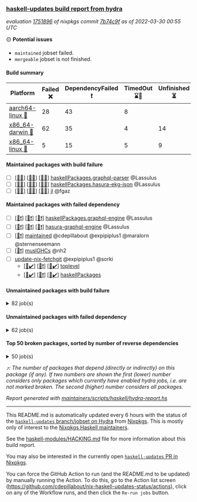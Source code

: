 ### [haskell-updates build report from hydra](https://hydra.nixos.org/jobset/nixpkgs/haskell-updates)
*evaluation [1751896](https://hydra.nixos.org/eval/1751896) of nixpkgs commit [7b74c9f](https://github.com/NixOS/nixpkgs/commits/7b74c9ff048ac7cdac04974ef791d9b249139511) as of 2022-03-30 00:55 UTC*

:yellow_circle: **Potential issues**
  * `maintained` jobset failed.
  * `mergeable` jobset is not finished.

#### Build summary

 | Platform | Failed :x: | DependencyFailed :heavy_exclamation_mark: | TimedOut :hourglass::no_entry_sign: | Unfinished :hourglass_flowing_sand: | Success :heavy_check_mark: | 
 | --- | --- | --- | --- | --- | --- | 
 | [aarch64-linux :iphone:](https://hydra.nixos.org/eval/1751896?filter=.aarch64-linux) | 28 | 43 | 8 |  | 6196 | 
 | [x86_64-darwin :apple:](https://hydra.nixos.org/eval/1751896?filter=.x86_64-darwin) | 62 | 35 | 4 | 14 | 6115 | 
 | [x86_64-linux :penguin:](https://hydra.nixos.org/eval/1751896?filter=.x86_64-linux) | 5 | 15 | 5 | 9 | 6274 | 
#### Maintained packages with build failure
- [ ] [[:iphone::x:]](https://hydra.nixos.org/build/169731858) [[:apple::x:]](https://hydra.nixos.org/build/171180266) [[:penguin::x:]](https://hydra.nixos.org/build/169733518) [haskellPackages.graphql-parser](https://hydra.nixos.org/eval/1751896?filter=haskellPackages.graphql-parser) @Lassulus
- [ ] [[:iphone::x:]](https://hydra.nixos.org/build/169738033) [[:apple::x:]](https://hydra.nixos.org/build/171184165) [[:penguin::x:]](https://hydra.nixos.org/build/169747755) [haskellPackages.hasura-ekg-json](https://hydra.nixos.org/eval/1751896?filter=haskellPackages.hasura-ekg-json) @Lassulus
- [ ] [[:iphone::x:]](https://hydra.nixos.org/build/169747848) [[:apple::x:]](https://hydra.nixos.org/build/171179640) [[:penguin::x:]](https://hydra.nixos.org/build/169745399) [jl](https://hydra.nixos.org/eval/1751896?filter=jl) @fgaz
#### Maintained packages with failed dependency
- [ ] [[:iphone::heavy_exclamation_mark:]](https://hydra.nixos.org/build/171136812) [[:apple::heavy_exclamation_mark:]](https://hydra.nixos.org/build/171182457) [[:penguin::heavy_exclamation_mark:]](https://hydra.nixos.org/build/171136824) [haskellPackages.graphql-engine](https://hydra.nixos.org/eval/1751896?filter=haskellPackages.graphql-engine) @Lassulus
- [ ] [[:iphone::heavy_exclamation_mark:]](https://hydra.nixos.org/build/171136877) [[:apple::heavy_exclamation_mark:]](https://hydra.nixos.org/build/171183079) [[:penguin::heavy_exclamation_mark:]](https://hydra.nixos.org/build/171136822) [hasura-graphql-engine](https://hydra.nixos.org/eval/1751896?filter=hasura-graphql-engine) @Lassulus
- [ ] [[:penguin::heavy_exclamation_mark:]](https://hydra.nixos.org/build/171179507) [maintained](https://hydra.nixos.org/eval/1751896?filter=maintained) @cdepillabout @expipiplus1 @maralorn @sternenseemann
- [ ] [[:penguin::heavy_exclamation_mark:]](https://hydra.nixos.org/build/169745644) [muslGHCs](https://hydra.nixos.org/eval/1751896?filter=muslGHCs) @nh2
- [ ] [update-nix-fetchgit](https://hydra.nixos.org/eval/1751896?filter=update-nix-fetchgit) @expipiplus1 @sorki
  - [[:iphone::heavy_check_mark:]](https://hydra.nixos.org/build/171073335) [[:apple::heavy_exclamation_mark:]](https://hydra.nixos.org/build/171182999) [[:penguin::heavy_check_mark:]](https://hydra.nixos.org/build/171073378) [toplevel](https://hydra.nixos.org/eval/1751896?filter=update-nix-fetchgit)
  - [[:iphone::heavy_check_mark:]](https://hydra.nixos.org/build/171073097) [[:apple::heavy_exclamation_mark:]](https://hydra.nixos.org/build/171183553) [[:penguin::heavy_check_mark:]](https://hydra.nixos.org/build/171072578) [haskellPackages](https://hydra.nixos.org/eval/1751896?filter=haskellPackages.update-nix-fetchgit)
#### Unmaintained packages with build failure
<details><summary>82 job(s) </summary>

- [ ] [QuickCheck](https://hydra.nixos.org/eval/1751896?filter=QuickCheck)  :arrow_heading_up: 1233 | 4759
  - [[:iphone::heavy_check_mark:]](https://hydra.nixos.org/build/169729684) [[:apple::heavy_check_mark:]](https://hydra.nixos.org/build/171182772) [[:penguin::heavy_check_mark:]](https://hydra.nixos.org/build/169738633) [haskellPackages](https://hydra.nixos.org/eval/1751896?filter=haskellPackages.QuickCheck)
  -   [[:penguin::x:]](https://hydra.nixos.org/build/170015577) [pkgsStatic.haskell.packages.integer-simple.ghc8107](https://hydra.nixos.org/eval/1751896?filter=pkgsStatic.haskell.packages.integer-simple.ghc8107.QuickCheck)
  -   [[:penguin::heavy_check_mark:]](https://hydra.nixos.org/build/170015576) [pkgsStatic.haskell.packages.native-bignum.ghc902](https://hydra.nixos.org/eval/1751896?filter=pkgsStatic.haskell.packages.native-bignum.ghc902.QuickCheck)
- [ ] [[:iphone::heavy_check_mark:]](https://hydra.nixos.org/build/169745945) [[:apple::x:]](https://hydra.nixos.org/build/171183871) [[:penguin::heavy_check_mark:]](https://hydra.nixos.org/build/169729943) [haskellPackages.di-core](https://hydra.nixos.org/eval/1751896?filter=haskellPackages.di-core)  :arrow_heading_up: 8 | 11
- [ ] [[:iphone::x:]](https://hydra.nixos.org/build/169736386) [[:apple::heavy_check_mark:]](https://hydra.nixos.org/build/171179332) [[:penguin::heavy_check_mark:]](https://hydra.nixos.org/build/169744407) [haskellPackages.OrderedBits](https://hydra.nixos.org/eval/1751896?filter=haskellPackages.OrderedBits)  :arrow_heading_up: 5 | 36
- [ ] [[:iphone::heavy_check_mark:]](https://hydra.nixos.org/build/169741203) [[:apple::x:]](https://hydra.nixos.org/build/171182969) [[:penguin::heavy_check_mark:]](https://hydra.nixos.org/build/169747654) [haskellPackages.cryptostore](https://hydra.nixos.org/eval/1751896?filter=haskellPackages.cryptostore)  :arrow_heading_up: 4 | 31
- [ ] [[:iphone::x:]](https://hydra.nixos.org/build/170101194) [[:apple::x:]](https://hydra.nixos.org/build/171183548) [[:penguin::heavy_check_mark:]](https://hydra.nixos.org/build/170100899) [haskellPackages.ptr-poker](https://hydra.nixos.org/eval/1751896?filter=haskellPackages.ptr-poker)  :arrow_heading_up: 3 | 4
- [ ] [[:iphone::x:]](https://hydra.nixos.org/build/170466393) [[:apple::heavy_check_mark:]](https://hydra.nixos.org/build/171181575) [[:penguin::heavy_check_mark:]](https://hydra.nixos.org/build/170470590) [haskellPackages.hw-json-simd](https://hydra.nixos.org/eval/1751896?filter=haskellPackages.hw-json-simd)  :arrow_heading_up: 2 | 10
- [ ] [[:iphone::x:]](https://hydra.nixos.org/build/171072442) [[:apple::heavy_check_mark:]](https://hydra.nixos.org/build/171181264) [[:penguin::heavy_check_mark:]](https://hydra.nixos.org/build/171072760) [haskellPackages.hw-simd](https://hydra.nixos.org/eval/1751896?filter=haskellPackages.hw-simd)  :arrow_heading_up: 2 | 9
- [ ] [[:iphone::x:]](https://hydra.nixos.org/build/169733136) [[:apple::heavy_check_mark:]](https://hydra.nixos.org/build/171183026) [[:penguin::heavy_check_mark:]](https://hydra.nixos.org/build/169732135) [haskellPackages.cdar-mBound](https://hydra.nixos.org/eval/1751896?filter=haskellPackages.cdar-mBound)  :arrow_heading_up: 2 | 2
- [ ] [[:iphone::x:]](https://hydra.nixos.org/build/171072616) [[:apple::heavy_check_mark:]](https://hydra.nixos.org/build/171180414) [[:penguin::heavy_check_mark:]](https://hydra.nixos.org/build/171073944) [haskellPackages.quic](https://hydra.nixos.org/eval/1751896?filter=haskellPackages.quic)  :arrow_heading_up: 2 | 2
- [ ] [[:iphone::x:]](https://hydra.nixos.org/build/169738504) [[:apple::heavy_check_mark:]](https://hydra.nixos.org/build/171182009) [[:penguin::heavy_check_mark:]](https://hydra.nixos.org/build/169734897) [haskellPackages.freetype2](https://hydra.nixos.org/eval/1751896?filter=haskellPackages.freetype2)  :arrow_heading_up: 1 | 8
- [ ] [[:iphone::heavy_check_mark:]](https://hydra.nixos.org/build/169730318) [[:apple::x:]](https://hydra.nixos.org/build/171179837) [[:penguin::heavy_check_mark:]](https://hydra.nixos.org/build/169737227) [haskellPackages.free-vector-spaces](https://hydra.nixos.org/eval/1751896?filter=haskellPackages.free-vector-spaces)  :arrow_heading_up: 1 | 7
- [ ] [[:iphone::x:]](https://hydra.nixos.org/build/169736555) [[:apple::heavy_check_mark:]](https://hydra.nixos.org/build/171183730) [[:penguin::heavy_check_mark:]](https://hydra.nixos.org/build/169734498) [haskellPackages.long-double](https://hydra.nixos.org/eval/1751896?filter=haskellPackages.long-double)  :arrow_heading_up: 1 | 2
- [ ] [[:iphone::x:]](https://hydra.nixos.org/build/169737212) [[:apple::x:]](https://hydra.nixos.org/build/171182838) [[:penguin::heavy_check_mark:]](https://hydra.nixos.org/build/169747396) [haskellPackages.easytensor](https://hydra.nixos.org/eval/1751896?filter=haskellPackages.easytensor)  :arrow_heading_up: 1 | 1
- [ ] [[:iphone::heavy_check_mark:]](https://hydra.nixos.org/build/170467243) [[:apple::x:]](https://hydra.nixos.org/build/171183822) [[:penguin::heavy_check_mark:]](https://hydra.nixos.org/build/170467764) [haskellPackages.grab](https://hydra.nixos.org/eval/1751896?filter=haskellPackages.grab)  :arrow_heading_up: 1 | 1
- [ ] [[:iphone::heavy_check_mark:]](https://hydra.nixos.org/build/169750232) [[:apple::x:]](https://hydra.nixos.org/build/171179342) [[:penguin::heavy_check_mark:]](https://hydra.nixos.org/build/169729115) [haskellPackages.keep-alive](https://hydra.nixos.org/eval/1751896?filter=haskellPackages.keep-alive)  :arrow_heading_up: 1 | 1
- [ ] [[:iphone::x:]](https://hydra.nixos.org/build/169736150) [[:apple::heavy_check_mark:]](https://hydra.nixos.org/build/171182811) [[:penguin::heavy_check_mark:]](https://hydra.nixos.org/build/169740772) [haskellPackages.nlopt-haskell](https://hydra.nixos.org/eval/1751896?filter=haskellPackages.nlopt-haskell)  :arrow_heading_up: 1 | 1
- [ ] [[:iphone::x:]](https://hydra.nixos.org/build/169743725) [[:apple::heavy_check_mark:]](https://hydra.nixos.org/build/171178275) [[:penguin::heavy_check_mark:]](https://hydra.nixos.org/build/169748423) [haskellPackages.stm-queue](https://hydra.nixos.org/eval/1751896?filter=haskellPackages.stm-queue)  :arrow_heading_up: 1 | 1
- [ ] [[:iphone::x:]](https://hydra.nixos.org/build/170461205) [[:apple::heavy_check_mark:]](https://hydra.nixos.org/build/171180377) [[:penguin::heavy_check_mark:]](https://hydra.nixos.org/build/170465228) [haskellPackages.swisstable](https://hydra.nixos.org/eval/1751896?filter=haskellPackages.swisstable)  :arrow_heading_up: 1 | 1
- [ ] [[:iphone::x:]](https://hydra.nixos.org/build/169733348) [[:apple::heavy_check_mark:]](https://hydra.nixos.org/build/171179473) [[:penguin::heavy_check_mark:]](https://hydra.nixos.org/build/169730192) [haskellPackages.unicode-properties](https://hydra.nixos.org/eval/1751896?filter=haskellPackages.unicode-properties)  :arrow_heading_up: 1 | 1
- [ ] [[:iphone::heavy_check_mark:]](https://hydra.nixos.org/build/169737620) [[:apple::x:]](https://hydra.nixos.org/build/171178469) [[:penguin::heavy_check_mark:]](https://hydra.nixos.org/build/169747904) [haskellPackages.zip](https://hydra.nixos.org/eval/1751896?filter=haskellPackages.zip)  :arrow_heading_up: 0 | 5
- [ ] [[:iphone::heavy_check_mark:]](https://hydra.nixos.org/build/169736398) [[:apple::x:]](https://hydra.nixos.org/build/171183422) [[:penguin::heavy_check_mark:]](https://hydra.nixos.org/build/169733833) [haskellPackages.PyF](https://hydra.nixos.org/eval/1751896?filter=haskellPackages.PyF)  :arrow_heading_up: 0 | 4
- [ ] [[:iphone::heavy_check_mark:]](https://hydra.nixos.org/build/169734093) [[:apple::x:]](https://hydra.nixos.org/build/171183403) [[:penguin::heavy_check_mark:]](https://hydra.nixos.org/build/169734934) [haskellPackages.hmidi](https://hydra.nixos.org/eval/1751896?filter=haskellPackages.hmidi)  :arrow_heading_up: 0 | 4
- [ ] [[:iphone::heavy_check_mark:]](https://hydra.nixos.org/build/169738608) [[:apple::x:]](https://hydra.nixos.org/build/171180802) [[:penguin::heavy_check_mark:]](https://hydra.nixos.org/build/169744155) [haskellPackages.posix-socket](https://hydra.nixos.org/eval/1751896?filter=haskellPackages.posix-socket)  :arrow_heading_up: 0 | 2
- [ ] [[:iphone::heavy_check_mark:]](https://hydra.nixos.org/build/171073613) [[:apple::x:]](https://hydra.nixos.org/build/171181375) [[:penguin::heavy_check_mark:]](https://hydra.nixos.org/build/171073554) [haskellPackages.gi-gdkx11](https://hydra.nixos.org/eval/1751896?filter=haskellPackages.gi-gdkx11)  :arrow_heading_up: 0 | 1
- [ ] [[:iphone::heavy_check_mark:]](https://hydra.nixos.org/build/169739632) [[:apple::x:]](https://hydra.nixos.org/build/171183436) [[:penguin::heavy_check_mark:]](https://hydra.nixos.org/build/169749250) [haskellPackages.hamid](https://hydra.nixos.org/eval/1751896?filter=haskellPackages.hamid)  :arrow_heading_up: 0 | 1
- [ ] [[:iphone::heavy_check_mark:]](https://hydra.nixos.org/build/169747726) [[:apple::x:]](https://hydra.nixos.org/build/171179175) [[:penguin::heavy_check_mark:]](https://hydra.nixos.org/build/169746830) [haskellPackages.hmatrix-morpheus](https://hydra.nixos.org/eval/1751896?filter=haskellPackages.hmatrix-morpheus)  :arrow_heading_up: 0 | 1
- [ ] [[:iphone::heavy_check_mark:]](https://hydra.nixos.org/build/169737112) [[:apple::x:]](https://hydra.nixos.org/build/171182635) [[:penguin::heavy_check_mark:]](https://hydra.nixos.org/build/169741252) [haskellPackages.huckleberry](https://hydra.nixos.org/eval/1751896?filter=haskellPackages.huckleberry)  :arrow_heading_up: 0 | 1
- [ ] [[:iphone::heavy_check_mark:]](https://hydra.nixos.org/build/171073116) [[:apple::x:]](https://hydra.nixos.org/build/171181145) [[:penguin::heavy_check_mark:]](https://hydra.nixos.org/build/171072210) [haskellPackages.openal-ffi](https://hydra.nixos.org/eval/1751896?filter=haskellPackages.openal-ffi)  :arrow_heading_up: 0 | 1
- [ ] [[:iphone::x:]](https://hydra.nixos.org/build/169747516) [[:apple::heavy_check_mark:]](https://hydra.nixos.org/build/171182828) [[:penguin::heavy_check_mark:]](https://hydra.nixos.org/build/169746690) [haskellPackages.picosat](https://hydra.nixos.org/eval/1751896?filter=haskellPackages.picosat)  :arrow_heading_up: 0 | 1
- [ ] [[:iphone::heavy_check_mark:]](https://hydra.nixos.org/build/169737645) [[:apple::x:]](https://hydra.nixos.org/build/171183471) [[:penguin::heavy_check_mark:]](https://hydra.nixos.org/build/169748619) [haskellPackages.select](https://hydra.nixos.org/eval/1751896?filter=haskellPackages.select)  :arrow_heading_up: 0 | 1
- [ ] [[:iphone::heavy_check_mark:]](https://hydra.nixos.org/build/169735727) [[:apple::x:]](https://hydra.nixos.org/build/171182621) [[:penguin::heavy_check_mark:]](https://hydra.nixos.org/build/169733730) [haskellPackages.sysinfo](https://hydra.nixos.org/eval/1751896?filter=haskellPackages.sysinfo)  :arrow_heading_up: 0 | 1
- [ ] [[:iphone::heavy_check_mark:]](https://hydra.nixos.org/build/169741541) [[:apple::x:]](https://hydra.nixos.org/build/171182907) [[:penguin::heavy_check_mark:]](https://hydra.nixos.org/build/169741155) [haskellPackages.FractalArt](https://hydra.nixos.org/eval/1751896?filter=haskellPackages.FractalArt) 
- [ ] [[:iphone::x:]](https://hydra.nixos.org/build/169731654) [[:apple::heavy_check_mark:]](https://hydra.nixos.org/build/171180062) [[:penguin::heavy_check_mark:]](https://hydra.nixos.org/build/169738859) [haskellPackages.HsASA](https://hydra.nixos.org/eval/1751896?filter=haskellPackages.HsASA) 
- [ ] [[:iphone::x:]](https://hydra.nixos.org/build/171168854) [[:apple::x:]](https://hydra.nixos.org/build/171183964) [[:penguin::x:]](https://hydra.nixos.org/build/171168844) [haskellPackages.avro-piper](https://hydra.nixos.org/eval/1751896?filter=haskellPackages.avro-piper) 
- [ ] [[:iphone::hourglass::no_entry_sign:]](https://hydra.nixos.org/build/170465435) [[:apple::x:]](https://hydra.nixos.org/build/171183193) [[:penguin::hourglass::no_entry_sign:]](https://hydra.nixos.org/build/170459812) [haskellPackages.bindings-common](https://hydra.nixos.org/eval/1751896?filter=haskellPackages.bindings-common) 
- [ ] [[:iphone::heavy_check_mark:]](https://hydra.nixos.org/build/170101323) [[:apple::x:]](https://hydra.nixos.org/build/171180120) [[:penguin::heavy_check_mark:]](https://hydra.nixos.org/build/170100770) [haskellPackages.chiphunk](https://hydra.nixos.org/eval/1751896?filter=haskellPackages.chiphunk) 
- [ ] [[:iphone::x:]](https://hydra.nixos.org/build/169750868) [[:apple::heavy_check_mark:]](https://hydra.nixos.org/build/171183647) [[:penguin::heavy_check_mark:]](https://hydra.nixos.org/build/169739991) [haskellPackages.comfort-fftw](https://hydra.nixos.org/eval/1751896?filter=haskellPackages.comfort-fftw) 
- [ ] [[:iphone::heavy_check_mark:]](https://hydra.nixos.org/build/169737266) [[:apple::x:]](https://hydra.nixos.org/build/171182042) [[:penguin::heavy_check_mark:]](https://hydra.nixos.org/build/169739189) [haskellPackages.diskhash](https://hydra.nixos.org/eval/1751896?filter=haskellPackages.diskhash) 
- [ ] [[:iphone::heavy_check_mark:]](https://hydra.nixos.org/build/169748289) [[:apple::x:]](https://hydra.nixos.org/build/171181276) [[:penguin::heavy_check_mark:]](https://hydra.nixos.org/build/169741781) [haskellPackages.epub-tools](https://hydra.nixos.org/eval/1751896?filter=haskellPackages.epub-tools) 
- [ ] [[:iphone::heavy_check_mark:]](https://hydra.nixos.org/build/169732183) [[:apple::x:]](https://hydra.nixos.org/build/171181281) [[:penguin::heavy_check_mark:]](https://hydra.nixos.org/build/169732480) [haskellPackages.fast-tags](https://hydra.nixos.org/eval/1751896?filter=haskellPackages.fast-tags) 
- [ ] [[:iphone::heavy_check_mark:]](https://hydra.nixos.org/build/170101151) [[:apple::x:]](https://hydra.nixos.org/build/171179090) [[:penguin::heavy_check_mark:]](https://hydra.nixos.org/build/170100761) [haskellPackages.fudgets](https://hydra.nixos.org/eval/1751896?filter=haskellPackages.fudgets) 
- [ ] [[:iphone::heavy_check_mark:]](https://hydra.nixos.org/build/170100951) [[:apple::x:]](https://hydra.nixos.org/build/171177926) [[:penguin::heavy_check_mark:]](https://hydra.nixos.org/build/170101171) [haskellPackages.gerrit](https://hydra.nixos.org/eval/1751896?filter=haskellPackages.gerrit) 
- [ ] [[:apple::x:]](https://hydra.nixos.org/build/171183311) [haskellPackages.gi-gtkosxapplication](https://hydra.nixos.org/eval/1751896?filter=haskellPackages.gi-gtkosxapplication) 
- [ ] [[:iphone::x:]](https://hydra.nixos.org/build/171072185) [[:penguin::heavy_check_mark:]](https://hydra.nixos.org/build/171072606) [haskellPackages.gnome-keyring](https://hydra.nixos.org/eval/1751896?filter=haskellPackages.gnome-keyring) 
- [ ] [[:apple::x:]](https://hydra.nixos.org/build/171178604) [haskellPackages.gtk-mac-integration](https://hydra.nixos.org/eval/1751896?filter=haskellPackages.gtk-mac-integration) 
- [ ] [[:iphone::heavy_check_mark:]](https://hydra.nixos.org/build/171072387) [[:apple::x:]](https://hydra.nixos.org/build/171181247) [[:penguin::heavy_check_mark:]](https://hydra.nixos.org/build/171073883) [haskellPackages.gtk-traymanager](https://hydra.nixos.org/eval/1751896?filter=haskellPackages.gtk-traymanager) 
- [ ] [[:apple::x:]](https://hydra.nixos.org/build/171179902) [haskellPackages.gtk3-mac-integration](https://hydra.nixos.org/eval/1751896?filter=haskellPackages.gtk3-mac-integration) 
- [ ] [[:iphone::heavy_check_mark:]](https://hydra.nixos.org/build/170100871) [[:apple::x:]](https://hydra.nixos.org/build/171180784) [[:penguin::heavy_check_mark:]](https://hydra.nixos.org/build/170101369) [haskellPackages.hid](https://hydra.nixos.org/eval/1751896?filter=haskellPackages.hid) 
- [ ] [[:iphone::heavy_check_mark:]](https://hydra.nixos.org/build/169742952) [[:apple::x:]](https://hydra.nixos.org/build/171183914) [[:penguin::heavy_check_mark:]](https://hydra.nixos.org/build/169739627) [haskellPackages.hinotify-conduit](https://hydra.nixos.org/eval/1751896?filter=haskellPackages.hinotify-conduit) 
- [ ] [[:iphone::x:]](https://hydra.nixos.org/build/171072432) [[:apple::x:]](https://hydra.nixos.org/build/171180348) [[:penguin::heavy_check_mark:]](https://hydra.nixos.org/build/171072466) [haskellPackages.hls-rename-plugin](https://hydra.nixos.org/eval/1751896?filter=haskellPackages.hls-rename-plugin) 
- [ ] [[:iphone::heavy_check_mark:]](https://hydra.nixos.org/build/170461700) [[:apple::x:]](https://hydra.nixos.org/build/171183456) [[:penguin::heavy_check_mark:]](https://hydra.nixos.org/build/170461666) [haskellPackages.hssh](https://hydra.nixos.org/eval/1751896?filter=haskellPackages.hssh) 
- [ ] [[:iphone::heavy_check_mark:]](https://hydra.nixos.org/build/170101203) [[:apple::x:]](https://hydra.nixos.org/build/171183861) [[:penguin::heavy_check_mark:]](https://hydra.nixos.org/build/170101085) [haskellPackages.hsshellscript](https://hydra.nixos.org/eval/1751896?filter=haskellPackages.hsshellscript) 
- [ ] [[:iphone::heavy_check_mark:]](https://hydra.nixos.org/build/169731841) [[:apple::x:]](https://hydra.nixos.org/build/171182377) [[:penguin::heavy_check_mark:]](https://hydra.nixos.org/build/169733252) [haskellPackages.hssourceinfo](https://hydra.nixos.org/eval/1751896?filter=haskellPackages.hssourceinfo) 
- [ ] [[:iphone::heavy_check_mark:]](https://hydra.nixos.org/build/169743683) [[:apple::x:]](https://hydra.nixos.org/build/171179135) [[:penguin::heavy_check_mark:]](https://hydra.nixos.org/build/169733048) [haskellPackages.ipcvar](https://hydra.nixos.org/eval/1751896?filter=haskellPackages.ipcvar) 
- [ ] [[:iphone::x:]](https://hydra.nixos.org/build/169729070) [[:apple::heavy_check_mark:]](https://hydra.nixos.org/build/171182840) [[:penguin::heavy_check_mark:]](https://hydra.nixos.org/build/169735431) [haskellPackages.jammittools](https://hydra.nixos.org/eval/1751896?filter=haskellPackages.jammittools) 
- [ ] [[:apple::x:]](https://hydra.nixos.org/build/171180533) [haskellPackages.kqueue](https://hydra.nixos.org/eval/1751896?filter=haskellPackages.kqueue) 
- [ ] [[:iphone::heavy_check_mark:]](https://hydra.nixos.org/build/169741262) [[:apple::x:]](https://hydra.nixos.org/build/171181046) [[:penguin::heavy_check_mark:]](https://hydra.nixos.org/build/169751026) [haskellPackages.leveldb-haskell-fork](https://hydra.nixos.org/eval/1751896?filter=haskellPackages.leveldb-haskell-fork) 
- [ ] [[:iphone::heavy_check_mark:]](https://hydra.nixos.org/build/169732616) [[:apple::x:]](https://hydra.nixos.org/build/171182829) [[:penguin::heavy_check_mark:]](https://hydra.nixos.org/build/169740679) [haskellPackages.linux-framebuffer](https://hydra.nixos.org/eval/1751896?filter=haskellPackages.linux-framebuffer) 
- [ ] [[:iphone::heavy_check_mark:]](https://hydra.nixos.org/build/169731694) [[:apple::x:]](https://hydra.nixos.org/build/171180665) [[:penguin::heavy_check_mark:]](https://hydra.nixos.org/build/169734591) [haskellPackages.mediawiki2latex](https://hydra.nixos.org/eval/1751896?filter=haskellPackages.mediawiki2latex) 
- [ ] [[:iphone::heavy_check_mark:]](https://hydra.nixos.org/build/169746208) [[:apple::x:]](https://hydra.nixos.org/build/171178369) [[:penguin::heavy_check_mark:]](https://hydra.nixos.org/build/169749644) [haskellPackages.mercury-api](https://hydra.nixos.org/eval/1751896?filter=haskellPackages.mercury-api) 
- [ ] [[:iphone::heavy_check_mark:]](https://hydra.nixos.org/build/169743507) [[:apple::x:]](https://hydra.nixos.org/build/171181951) [[:penguin::heavy_check_mark:]](https://hydra.nixos.org/build/169738663) [haskellPackages.nano-cryptr](https://hydra.nixos.org/eval/1751896?filter=haskellPackages.nano-cryptr) 
- [ ] [[:iphone::heavy_check_mark:]](https://hydra.nixos.org/build/171073222) [[:apple::x:]](https://hydra.nixos.org/build/171184077) [[:penguin::heavy_check_mark:]](https://hydra.nixos.org/build/171072502) [haskellPackages.persistent-pagination](https://hydra.nixos.org/eval/1751896?filter=haskellPackages.persistent-pagination) 
- [ ] [[:iphone::heavy_check_mark:]](https://hydra.nixos.org/build/171073858) [[:apple::x:]](https://hydra.nixos.org/build/171182199) [[:penguin::heavy_check_mark:]](https://hydra.nixos.org/build/171072385) [haskellPackages.phatsort](https://hydra.nixos.org/eval/1751896?filter=haskellPackages.phatsort) 
- [ ] [[:iphone::heavy_check_mark:]](https://hydra.nixos.org/build/169746964) [[:apple::x:]](https://hydra.nixos.org/build/171179182) [[:penguin::heavy_check_mark:]](https://hydra.nixos.org/build/169744807) [haskellPackages.ping-wrapper](https://hydra.nixos.org/eval/1751896?filter=haskellPackages.ping-wrapper) 
- [ ] [[:iphone::heavy_check_mark:]](https://hydra.nixos.org/build/169735872) [[:apple::x:]](https://hydra.nixos.org/build/171177994) [[:penguin::heavy_check_mark:]](https://hydra.nixos.org/build/169740043) [haskellPackages.posix-timer](https://hydra.nixos.org/eval/1751896?filter=haskellPackages.posix-timer) 
- [ ] [[:iphone::heavy_check_mark:]](https://hydra.nixos.org/build/169746054) [[:apple::x:]](https://hydra.nixos.org/build/171180950) [[:penguin::heavy_check_mark:]](https://hydra.nixos.org/build/169739390) [haskellPackages.procex](https://hydra.nixos.org/eval/1751896?filter=haskellPackages.procex) 
- [ ] [[:iphone::heavy_check_mark:]](https://hydra.nixos.org/build/169734185) [[:apple::x:]](https://hydra.nixos.org/build/171181826) [[:penguin::heavy_check_mark:]](https://hydra.nixos.org/build/169741684) [haskellPackages.pthread](https://hydra.nixos.org/eval/1751896?filter=haskellPackages.pthread) 
- [ ] [[:iphone::x:]](https://hydra.nixos.org/build/169746258) [[:apple::heavy_check_mark:]](https://hydra.nixos.org/build/171179660) [[:penguin::heavy_check_mark:]](https://hydra.nixos.org/build/169742814) [haskellPackages.risc386](https://hydra.nixos.org/eval/1751896?filter=haskellPackages.risc386) 
- [ ] [[:iphone::x:]](https://hydra.nixos.org/build/171072462) [[:apple::heavy_check_mark:]](https://hydra.nixos.org/build/171182587) [[:penguin::heavy_check_mark:]](https://hydra.nixos.org/build/171072128) [haskellPackages.scenegraph](https://hydra.nixos.org/eval/1751896?filter=haskellPackages.scenegraph) 
- [ ] [[:iphone::heavy_check_mark:]](https://hydra.nixos.org/build/171073886) [[:apple::x:]](https://hydra.nixos.org/build/171180394) [[:penguin::heavy_check_mark:]](https://hydra.nixos.org/build/171073188) [haskellPackages.sfml-audio](https://hydra.nixos.org/eval/1751896?filter=haskellPackages.sfml-audio) 
- [ ] [[:iphone::heavy_check_mark:]](https://hydra.nixos.org/build/169741795) [[:apple::x:]](https://hydra.nixos.org/build/171183116) [[:penguin::heavy_check_mark:]](https://hydra.nixos.org/build/169738211) [haskellPackages.shared-memory](https://hydra.nixos.org/eval/1751896?filter=haskellPackages.shared-memory) 
- [ ] [[:iphone::x:]](https://hydra.nixos.org/build/170465255) [[:apple::x:]](https://hydra.nixos.org/build/171182598) [[:penguin::heavy_check_mark:]](https://hydra.nixos.org/build/170462101) [haskellPackages.skews](https://hydra.nixos.org/eval/1751896?filter=haskellPackages.skews) 
- [ ] [[:iphone::x:]](https://hydra.nixos.org/build/170468499) [[:apple::x:]](https://hydra.nixos.org/build/171178397) [[:penguin::heavy_check_mark:]](https://hydra.nixos.org/build/170463122) [haskellPackages.slugify](https://hydra.nixos.org/eval/1751896?filter=haskellPackages.slugify) 
- [ ] [[:iphone::heavy_check_mark:]](https://hydra.nixos.org/build/169732787) [[:apple::x:]](https://hydra.nixos.org/build/171181270) [[:penguin::heavy_check_mark:]](https://hydra.nixos.org/build/169746040) [haskellPackages.tailfile-hinotify](https://hydra.nixos.org/eval/1751896?filter=haskellPackages.tailfile-hinotify) 
- [ ] [[:iphone::x:]](https://hydra.nixos.org/build/169738352) [[:apple::heavy_check_mark:]](https://hydra.nixos.org/build/171184015) [[:penguin::heavy_check_mark:]](https://hydra.nixos.org/build/169736159) [haskellPackages.wiringPi](https://hydra.nixos.org/eval/1751896?filter=haskellPackages.wiringPi) 
- [ ] [[:iphone::heavy_check_mark:]](https://hydra.nixos.org/build/169729980) [[:apple::x:]](https://hydra.nixos.org/build/171183991) [[:penguin::heavy_check_mark:]](https://hydra.nixos.org/build/169736757) [haskellPackages.xmonad-utils](https://hydra.nixos.org/eval/1751896?filter=haskellPackages.xmonad-utils) 
- [ ] [[:iphone::heavy_check_mark:]](https://hydra.nixos.org/build/169748381) [[:apple::x:]](https://hydra.nixos.org/build/171183041) [[:penguin::heavy_check_mark:]](https://hydra.nixos.org/build/169736322) [haskellPackages.yoga](https://hydra.nixos.org/eval/1751896?filter=haskellPackages.yoga) 
- [ ] [[:iphone::heavy_check_mark:]](https://hydra.nixos.org/build/169742406) [[:apple::x:]](https://hydra.nixos.org/build/171178891) [[:penguin::heavy_check_mark:]](https://hydra.nixos.org/build/169729903) [haskellPackages.zot](https://hydra.nixos.org/eval/1751896?filter=haskellPackages.zot) 
- [ ] [[:iphone::heavy_check_mark:]](https://hydra.nixos.org/build/169748407) [[:apple::x:]](https://hydra.nixos.org/build/171184112) [[:penguin::heavy_check_mark:]](https://hydra.nixos.org/build/169733990) [haskellPackages.zxcvbn-c](https://hydra.nixos.org/eval/1751896?filter=haskellPackages.zxcvbn-c) 
</details>

#### Unmaintained packages with failed dependency
<details><summary>62 job(s) </summary>

- [ ] [[:iphone::heavy_check_mark:]](https://hydra.nixos.org/build/169732668) [[:apple::heavy_exclamation_mark:]](https://hydra.nixos.org/build/171178102) [[:penguin::heavy_check_mark:]](https://hydra.nixos.org/build/169741378) [haskellPackages.di-handle](https://hydra.nixos.org/eval/1751896?filter=haskellPackages.di-handle)  :arrow_heading_up: 6 | 9
- [ ] [[:iphone::heavy_check_mark:]](https://hydra.nixos.org/build/169737279) [[:apple::heavy_exclamation_mark:]](https://hydra.nixos.org/build/171180146) [[:penguin::heavy_check_mark:]](https://hydra.nixos.org/build/169747126) [haskellPackages.di-monad](https://hydra.nixos.org/eval/1751896?filter=haskellPackages.di-monad)  :arrow_heading_up: 6 | 9
- [ ] [[:iphone::heavy_check_mark:]](https://hydra.nixos.org/build/169747217) [[:apple::heavy_exclamation_mark:]](https://hydra.nixos.org/build/171182700) [[:penguin::heavy_check_mark:]](https://hydra.nixos.org/build/169747355) [haskellPackages.di-df1](https://hydra.nixos.org/eval/1751896?filter=haskellPackages.di-df1)  :arrow_heading_up: 5 | 8
- [ ] [[:iphone::heavy_exclamation_mark:]](https://hydra.nixos.org/build/169742361) [[:apple::heavy_check_mark:]](https://hydra.nixos.org/build/171181681) [[:penguin::heavy_check_mark:]](https://hydra.nixos.org/build/169731754) [haskellPackages.PrimitiveArray](https://hydra.nixos.org/eval/1751896?filter=haskellPackages.PrimitiveArray)  :arrow_heading_up: 4 | 35
- [ ] [[:iphone::heavy_check_mark:]](https://hydra.nixos.org/build/170385775) [[:apple::heavy_exclamation_mark:]](https://hydra.nixos.org/build/171184178) [[:penguin::heavy_check_mark:]](https://hydra.nixos.org/build/170385695) [haskellPackages.jwt](https://hydra.nixos.org/eval/1751896?filter=haskellPackages.jwt)  :arrow_heading_up: 3 | 28
- [ ] [[:iphone::heavy_exclamation_mark:]](https://hydra.nixos.org/build/170634301) [[:apple::heavy_check_mark:]](https://hydra.nixos.org/build/171182963) [[:penguin::heavy_check_mark:]](https://hydra.nixos.org/build/170634274) [haskellPackages.BiobaseTypes](https://hydra.nixos.org/eval/1751896?filter=haskellPackages.BiobaseTypes)  :arrow_heading_up: 3 | 21
- [ ] [[:iphone::heavy_exclamation_mark:]](https://hydra.nixos.org/build/170101304) [[:apple::heavy_exclamation_mark:]](https://hydra.nixos.org/build/171180873) [[:penguin::heavy_check_mark:]](https://hydra.nixos.org/build/170100919) [haskellPackages.jsonifier](https://hydra.nixos.org/eval/1751896?filter=haskellPackages.jsonifier)  :arrow_heading_up: 2 | 2
- [ ] [[:iphone::heavy_exclamation_mark:]](https://hydra.nixos.org/build/170634439) [[:apple::heavy_check_mark:]](https://hydra.nixos.org/build/171183946) [[:penguin::heavy_check_mark:]](https://hydra.nixos.org/build/170634331) [haskellPackages.BiobaseENA](https://hydra.nixos.org/eval/1751896?filter=haskellPackages.BiobaseENA)  :arrow_heading_up: 1 | 18
- [ ] [[:iphone::heavy_check_mark:]](https://hydra.nixos.org/build/169750384) [[:apple::heavy_exclamation_mark:]](https://hydra.nixos.org/build/171180256) [[:penguin::heavy_check_mark:]](https://hydra.nixos.org/build/169733840) [haskellPackages.di-polysemy](https://hydra.nixos.org/eval/1751896?filter=haskellPackages.di-polysemy)  :arrow_heading_up: 1 | 4
- [ ] [hoogle](https://hydra.nixos.org/eval/1751896?filter=hoogle)  :arrow_heading_up: 1 | 2
  - [[:iphone::heavy_check_mark:]](https://hydra.nixos.org/build/171136748) [[:apple::heavy_check_mark:]](https://hydra.nixos.org/build/171181749) [[:penguin::heavy_check_mark:]](https://hydra.nixos.org/build/171136814) [haskell.packages.ghc8107](https://hydra.nixos.org/eval/1751896?filter=haskell.packages.ghc8107.hoogle)
  - [[:iphone::heavy_check_mark:]](https://hydra.nixos.org/build/171136799) [[:apple::heavy_check_mark:]](https://hydra.nixos.org/build/171183105) [[:penguin::heavy_check_mark:]](https://hydra.nixos.org/build/171136851) [haskell.packages.ghc884](https://hydra.nixos.org/eval/1751896?filter=haskell.packages.ghc884.hoogle)
  - [[:iphone::heavy_check_mark:]](https://hydra.nixos.org/build/171072659) [[:apple::heavy_check_mark:]](https://hydra.nixos.org/build/171184012) [[:penguin::heavy_check_mark:]](https://hydra.nixos.org/build/171073224) [haskell.packages.ghc902](https://hydra.nixos.org/eval/1751896?filter=haskell.packages.ghc902.hoogle)
  - [[:iphone::heavy_exclamation_mark:]](https://hydra.nixos.org/build/171073404) [[:apple::hourglass_flowing_sand:]](https://hydra.nixos.org/build/171178615) [[:penguin::heavy_check_mark:]](https://hydra.nixos.org/build/171072876) [haskell.packages.ghc922](https://hydra.nixos.org/eval/1751896?filter=haskell.packages.ghc922.hoogle)
  - [[:iphone::heavy_check_mark:]](https://hydra.nixos.org/build/171072608) [[:apple::heavy_check_mark:]](https://hydra.nixos.org/build/171179406) [[:penguin::heavy_check_mark:]](https://hydra.nixos.org/build/171072644) [haskellPackages](https://hydra.nixos.org/eval/1751896?filter=haskellPackages.hoogle)
- [ ] [[:iphone::heavy_exclamation_mark:]](https://hydra.nixos.org/build/170461490) [[:apple::heavy_check_mark:]](https://hydra.nixos.org/build/171178350) [[:penguin::heavy_check_mark:]](https://hydra.nixos.org/build/170467370) [haskellPackages.aern2-mp](https://hydra.nixos.org/eval/1751896?filter=haskellPackages.aern2-mp)  :arrow_heading_up: 1 | 1
- [ ] [[:iphone::heavy_check_mark:]](https://hydra.nixos.org/build/170385712) [[:apple::heavy_exclamation_mark:]](https://hydra.nixos.org/build/171177936) [[:penguin::heavy_check_mark:]](https://hydra.nixos.org/build/170385629) [haskellPackages.github-rest](https://hydra.nixos.org/eval/1751896?filter=haskellPackages.github-rest)  :arrow_heading_up: 1 | 1
- [ ] [[:iphone::heavy_exclamation_mark:]](https://hydra.nixos.org/build/171136768) [[:penguin::hourglass_flowing_sand:]](https://hydra.nixos.org/build/171136794) [haskellPackages.hbro](https://hydra.nixos.org/eval/1751896?filter=haskellPackages.hbro)  :arrow_heading_up: 1 | 1
- [ ] [[:iphone::heavy_exclamation_mark:]](https://hydra.nixos.org/build/171072077) [[:apple::heavy_check_mark:]](https://hydra.nixos.org/build/171184164) [[:penguin::heavy_check_mark:]](https://hydra.nixos.org/build/171073572) [haskellPackages.http3](https://hydra.nixos.org/eval/1751896?filter=haskellPackages.http3)  :arrow_heading_up: 1 | 1
- [ ] [[:iphone::heavy_check_mark:]](https://hydra.nixos.org/build/171136818) [[:apple::heavy_exclamation_mark:]](https://hydra.nixos.org/build/171182636) [[:penguin::heavy_check_mark:]](https://hydra.nixos.org/build/171136854) [haskellPackages.moto](https://hydra.nixos.org/eval/1751896?filter=haskellPackages.moto)  :arrow_heading_up: 1 | 1
- [ ] [[:iphone::heavy_exclamation_mark:]](https://hydra.nixos.org/build/170101165) [[:apple::heavy_exclamation_mark:]](https://hydra.nixos.org/build/171181070) [[:penguin::heavy_check_mark:]](https://hydra.nixos.org/build/170100959) [haskellPackages.opentelemetry-extra](https://hydra.nixos.org/eval/1751896?filter=haskellPackages.opentelemetry-extra)  :arrow_heading_up: 1 | 1
- [ ] [[:iphone::heavy_exclamation_mark:]](https://hydra.nixos.org/build/170634365) [[:apple::heavy_exclamation_mark:]](https://hydra.nixos.org/build/171183557) [[:penguin::heavy_check_mark:]](https://hydra.nixos.org/build/170634164) [haskellPackages.wss-client](https://hydra.nixos.org/eval/1751896?filter=haskellPackages.wss-client)  :arrow_heading_up: 1 | 1
- [ ] [[:iphone::heavy_exclamation_mark:]](https://hydra.nixos.org/build/170634177) [[:apple::heavy_check_mark:]](https://hydra.nixos.org/build/171180785) [[:penguin::heavy_check_mark:]](https://hydra.nixos.org/build/170634457) [haskellPackages.BiobaseXNA](https://hydra.nixos.org/eval/1751896?filter=haskellPackages.BiobaseXNA)  :arrow_heading_up: 0 | 17
- [ ] [[:iphone::heavy_exclamation_mark:]](https://hydra.nixos.org/build/171073658) [[:apple::heavy_check_mark:]](https://hydra.nixos.org/build/171183985) [[:penguin::heavy_check_mark:]](https://hydra.nixos.org/build/171073187) [haskellPackages.hw-json-standard-cursor](https://hydra.nixos.org/eval/1751896?filter=haskellPackages.hw-json-standard-cursor)  :arrow_heading_up: 0 | 6
- [ ] [[:iphone::heavy_exclamation_mark:]](https://hydra.nixos.org/build/171072799) [[:apple::heavy_check_mark:]](https://hydra.nixos.org/build/171180558) [[:penguin::heavy_check_mark:]](https://hydra.nixos.org/build/171073347) [haskellPackages.hw-json-simple-cursor](https://hydra.nixos.org/eval/1751896?filter=haskellPackages.hw-json-simple-cursor)  :arrow_heading_up: 0 | 4
- [ ] [[:iphone::heavy_exclamation_mark:]](https://hydra.nixos.org/build/170634135) [[:apple::heavy_check_mark:]](https://hydra.nixos.org/build/171180242) [[:penguin::heavy_check_mark:]](https://hydra.nixos.org/build/170634236) [haskellPackages.BiobaseFasta](https://hydra.nixos.org/eval/1751896?filter=haskellPackages.BiobaseFasta)  :arrow_heading_up: 0 | 3
- [ ] [[:iphone::heavy_exclamation_mark:]](https://hydra.nixos.org/build/171072728) [[:apple::heavy_check_mark:]](https://hydra.nixos.org/build/171181153) [[:penguin::heavy_check_mark:]](https://hydra.nixos.org/build/171072374) [haskellPackages.hw-dsv](https://hydra.nixos.org/eval/1751896?filter=haskellPackages.hw-dsv)  :arrow_heading_up: 0 | 3
- [ ] [[:iphone::heavy_check_mark:]](https://hydra.nixos.org/build/169731823) [[:apple::heavy_exclamation_mark:]](https://hydra.nixos.org/build/171182095) [[:penguin::heavy_check_mark:]](https://hydra.nixos.org/build/169728973) [haskellPackages.di](https://hydra.nixos.org/eval/1751896?filter=haskellPackages.di)  :arrow_heading_up: 0 | 2
- [ ] [[:iphone::heavy_check_mark:]](https://hydra.nixos.org/build/169734463) [[:apple::heavy_exclamation_mark:]](https://hydra.nixos.org/build/171182507) [[:penguin::heavy_check_mark:]](https://hydra.nixos.org/build/169741129) [haskellPackages.dde](https://hydra.nixos.org/eval/1751896?filter=haskellPackages.dde)  :arrow_heading_up: 0 | 1
- [ ] [[:iphone::heavy_check_mark:]](https://hydra.nixos.org/build/171073464) [[:apple::heavy_exclamation_mark:]](https://hydra.nixos.org/build/171182295) [[:penguin::heavy_check_mark:]](https://hydra.nixos.org/build/171072107) [haskellPackages.libvirt-hs](https://hydra.nixos.org/eval/1751896?filter=haskellPackages.libvirt-hs)  :arrow_heading_up: 0 | 1
- [ ] [[:iphone::heavy_exclamation_mark:]](https://hydra.nixos.org/build/171073168) [[:apple::heavy_exclamation_mark:]](https://hydra.nixos.org/build/171178568) [[:penguin::heavy_exclamation_mark:]](https://hydra.nixos.org/build/171072575) [haskellPackages.GuiHaskell](https://hydra.nixos.org/eval/1751896?filter=haskellPackages.GuiHaskell) 
- [ ] [[:iphone::heavy_exclamation_mark:]](https://hydra.nixos.org/build/171072368) [[:penguin::heavy_exclamation_mark:]](https://hydra.nixos.org/build/171072160) [haskellPackages.HDRUtils](https://hydra.nixos.org/eval/1751896?filter=haskellPackages.HDRUtils) 
- [ ] [[:iphone::heavy_exclamation_mark:]](https://hydra.nixos.org/build/171073745) [[:apple::heavy_exclamation_mark:]](https://hydra.nixos.org/build/171182754) [[:penguin::heavy_exclamation_mark:]](https://hydra.nixos.org/build/171073817) [haskellPackages.HPlot](https://hydra.nixos.org/eval/1751896?filter=haskellPackages.HPlot) 
- [ ] [[:iphone::heavy_exclamation_mark:]](https://hydra.nixos.org/build/170634458) [[:apple::heavy_check_mark:]](https://hydra.nixos.org/build/171181828) [[:penguin::heavy_check_mark:]](https://hydra.nixos.org/build/170634304) [haskellPackages.aern2-real](https://hydra.nixos.org/eval/1751896?filter=haskellPackages.aern2-real) 
- [ ] [[:iphone::heavy_exclamation_mark:]](https://hydra.nixos.org/build/171073026) [[:apple::heavy_check_mark:]](https://hydra.nixos.org/build/171178628) [[:penguin::heavy_check_mark:]](https://hydra.nixos.org/build/171073354) [haskellPackages.align-audio](https://hydra.nixos.org/eval/1751896?filter=haskellPackages.align-audio) 
- [ ] [[:iphone::heavy_exclamation_mark:]](https://hydra.nixos.org/build/171072433) [[:apple::heavy_exclamation_mark:]](https://hydra.nixos.org/build/171179588) [[:penguin::heavy_exclamation_mark:]](https://hydra.nixos.org/build/171072721) [haskellPackages.bluetile](https://hydra.nixos.org/eval/1751896?filter=haskellPackages.bluetile) 
- [ ] [[:iphone::heavy_exclamation_mark:]](https://hydra.nixos.org/build/169735203) [[:apple::heavy_exclamation_mark:]](https://hydra.nixos.org/build/171184073) [[:penguin::heavy_check_mark:]](https://hydra.nixos.org/build/169747549) [haskellPackages.easytensor-vulkan](https://hydra.nixos.org/eval/1751896?filter=haskellPackages.easytensor-vulkan) 
- [ ] [[:iphone::heavy_exclamation_mark:]](https://hydra.nixos.org/build/171073027) [[:apple::heavy_exclamation_mark:]](https://hydra.nixos.org/build/171183287) [[:penguin::heavy_exclamation_mark:]](https://hydra.nixos.org/build/171073692) [haskellPackages.gladexml-accessor](https://hydra.nixos.org/eval/1751896?filter=haskellPackages.gladexml-accessor) 
- [ ] [[:iphone::heavy_check_mark:]](https://hydra.nixos.org/build/170385644) [[:apple::heavy_exclamation_mark:]](https://hydra.nixos.org/build/171182458) [[:penguin::heavy_check_mark:]](https://hydra.nixos.org/build/170385738) [haskellPackages.gmail-simple](https://hydra.nixos.org/eval/1751896?filter=haskellPackages.gmail-simple) 
- [ ] [[:iphone::heavy_check_mark:]](https://hydra.nixos.org/build/170634036) [[:apple::heavy_exclamation_mark:]](https://hydra.nixos.org/build/171179667) [[:penguin::heavy_check_mark:]](https://hydra.nixos.org/build/170634123) [haskellPackages.grab-form](https://hydra.nixos.org/eval/1751896?filter=haskellPackages.grab-form) 
- [ ] [[:iphone::heavy_exclamation_mark:]](https://hydra.nixos.org/build/171073877) [[:apple::heavy_exclamation_mark:]](https://hydra.nixos.org/build/171177938) [[:penguin::heavy_exclamation_mark:]](https://hydra.nixos.org/build/171073504) [haskellPackages.gtk2hs-cast-glade](https://hydra.nixos.org/eval/1751896?filter=haskellPackages.gtk2hs-cast-glade) 
- [ ] [[:iphone::heavy_exclamation_mark:]](https://hydra.nixos.org/build/171072342) [[:apple::heavy_check_mark:]](https://hydra.nixos.org/build/171179556) [[:penguin::heavy_check_mark:]](https://hydra.nixos.org/build/171072165) [haskellPackages.harfbuzz-pure](https://hydra.nixos.org/eval/1751896?filter=haskellPackages.harfbuzz-pure) 
- [ ] [[:iphone::heavy_exclamation_mark:]](https://hydra.nixos.org/build/171136758) [[:penguin::hourglass_flowing_sand:]](https://hydra.nixos.org/build/171136803) [haskellPackages.hbro-contrib](https://hydra.nixos.org/eval/1751896?filter=haskellPackages.hbro-contrib) 
- [ ] [[:iphone::heavy_exclamation_mark:]](https://hydra.nixos.org/build/169741608) [[:apple::heavy_check_mark:]](https://hydra.nixos.org/build/171180487) [[:penguin::heavy_check_mark:]](https://hydra.nixos.org/build/169741783) [haskellPackages.hmatrix-nlopt](https://hydra.nixos.org/eval/1751896?filter=haskellPackages.hmatrix-nlopt) 
- [ ] [[:iphone::heavy_exclamation_mark:]](https://hydra.nixos.org/build/170634394) [[:apple::heavy_check_mark:]](https://hydra.nixos.org/build/171183444) [[:penguin::heavy_check_mark:]](https://hydra.nixos.org/build/170634338) [haskellPackages.hs-swisstable-hashtables-class](https://hydra.nixos.org/eval/1751896?filter=haskellPackages.hs-swisstable-hashtables-class) 
- [ ] [[:iphone::heavy_exclamation_mark:]](https://hydra.nixos.org/build/171073152) [[:apple::heavy_exclamation_mark:]](https://hydra.nixos.org/build/171178889) [[:penguin::heavy_exclamation_mark:]](https://hydra.nixos.org/build/171073565) [haskellPackages.hstzaar](https://hydra.nixos.org/eval/1751896?filter=haskellPackages.hstzaar) 
- [ ] [[:iphone::heavy_exclamation_mark:]](https://hydra.nixos.org/build/171073181) [[:apple::heavy_check_mark:]](https://hydra.nixos.org/build/171179112) [[:penguin::heavy_check_mark:]](https://hydra.nixos.org/build/171072237) [haskellPackages.hw-simd-cli](https://hydra.nixos.org/eval/1751896?filter=haskellPackages.hw-simd-cli) 
- [ ] [[:iphone::heavy_exclamation_mark:]](https://hydra.nixos.org/build/171072956) [[:apple::heavy_exclamation_mark:]](https://hydra.nixos.org/build/171181985) [[:penguin::heavy_exclamation_mark:]](https://hydra.nixos.org/build/171072087) [haskellPackages.minesweeper](https://hydra.nixos.org/eval/1751896?filter=haskellPackages.minesweeper) 
- [ ] [[:iphone::heavy_check_mark:]](https://hydra.nixos.org/build/171136765) [[:apple::heavy_exclamation_mark:]](https://hydra.nixos.org/build/171182130) [[:penguin::heavy_check_mark:]](https://hydra.nixos.org/build/171136829) [haskellPackages.moto-postgresql](https://hydra.nixos.org/eval/1751896?filter=haskellPackages.moto-postgresql) 
- [ ] [[:iphone::heavy_exclamation_mark:]](https://hydra.nixos.org/build/170634324) [[:apple::heavy_exclamation_mark:]](https://hydra.nixos.org/build/171179202) [[:penguin::heavy_check_mark:]](https://hydra.nixos.org/build/170634083) [haskellPackages.network-messagepack-rpc-websocket](https://hydra.nixos.org/eval/1751896?filter=haskellPackages.network-messagepack-rpc-websocket) 
- [ ] [[:iphone::heavy_exclamation_mark:]](https://hydra.nixos.org/build/171073573) [[:apple::heavy_exclamation_mark:]](https://hydra.nixos.org/build/171183686) [[:penguin::heavy_exclamation_mark:]](https://hydra.nixos.org/build/171073355) [haskellPackages.nymphaea](https://hydra.nixos.org/eval/1751896?filter=haskellPackages.nymphaea) 
- [ ] [[:iphone::heavy_exclamation_mark:]](https://hydra.nixos.org/build/170101326) [[:apple::heavy_exclamation_mark:]](https://hydra.nixos.org/build/171183756) [[:penguin::heavy_check_mark:]](https://hydra.nixos.org/build/170100774) [haskellPackages.opentelemetry-lightstep](https://hydra.nixos.org/eval/1751896?filter=haskellPackages.opentelemetry-lightstep) 
- [ ] [[:iphone::heavy_check_mark:]](https://hydra.nixos.org/build/171072764) [[:apple::heavy_exclamation_mark:]](https://hydra.nixos.org/build/171179003) [[:penguin::heavy_check_mark:]](https://hydra.nixos.org/build/171073760) [haskellPackages.polysemy-log-di](https://hydra.nixos.org/eval/1751896?filter=haskellPackages.polysemy-log-di) 
- [ ] [[:iphone::heavy_check_mark:]](https://hydra.nixos.org/build/171073822) [[:apple::heavy_exclamation_mark:]](https://hydra.nixos.org/build/171183044) [[:penguin::heavy_check_mark:]](https://hydra.nixos.org/build/171072545) [haskellPackages.postgresql-replicant](https://hydra.nixos.org/eval/1751896?filter=haskellPackages.postgresql-replicant) 
- [ ] [[:iphone::heavy_exclamation_mark:]](https://hydra.nixos.org/build/171073217) [[:apple::heavy_exclamation_mark:]](https://hydra.nixos.org/build/171183797) [[:penguin::heavy_exclamation_mark:]](https://hydra.nixos.org/build/171073724) [haskellPackages.proplang](https://hydra.nixos.org/eval/1751896?filter=haskellPackages.proplang) 
- [ ] [[:iphone::heavy_exclamation_mark:]](https://hydra.nixos.org/build/169737359) [[:apple::heavy_check_mark:]](https://hydra.nixos.org/build/171179606) [[:penguin::heavy_check_mark:]](https://hydra.nixos.org/build/169750076) [haskellPackages.rounded-hw](https://hydra.nixos.org/eval/1751896?filter=haskellPackages.rounded-hw) 
- [ ] [[:iphone::heavy_exclamation_mark:]](https://hydra.nixos.org/build/171072707) [[:apple::heavy_exclamation_mark:]](https://hydra.nixos.org/build/171180820) [[:penguin::heavy_exclamation_mark:]](https://hydra.nixos.org/build/171072066) [haskellPackages.showdown](https://hydra.nixos.org/eval/1751896?filter=haskellPackages.showdown) 
- [ ] [[:iphone::heavy_exclamation_mark:]](https://hydra.nixos.org/build/171073005) [[:apple::heavy_check_mark:]](https://hydra.nixos.org/build/171182310) [[:penguin::heavy_check_mark:]](https://hydra.nixos.org/build/171072995) [haskellPackages.sound-collage](https://hydra.nixos.org/eval/1751896?filter=haskellPackages.sound-collage) 
- [ ] [[:iphone::heavy_exclamation_mark:]](https://hydra.nixos.org/build/169749272) [[:apple::heavy_check_mark:]](https://hydra.nixos.org/build/171178805) [[:penguin::heavy_check_mark:]](https://hydra.nixos.org/build/169744654) [haskellPackages.stm-actor](https://hydra.nixos.org/eval/1751896?filter=haskellPackages.stm-actor) 
- [ ] [[:iphone::heavy_exclamation_mark:]](https://hydra.nixos.org/build/169736349) [[:apple::heavy_check_mark:]](https://hydra.nixos.org/build/171178242) [[:penguin::heavy_check_mark:]](https://hydra.nixos.org/build/169750419) [haskellPackages.unicode-names](https://hydra.nixos.org/eval/1751896?filter=haskellPackages.unicode-names) 
- [ ] [[:iphone::heavy_exclamation_mark:]](https://hydra.nixos.org/build/171073847) [[:apple::heavy_check_mark:]](https://hydra.nixos.org/build/171180168) [[:penguin::heavy_check_mark:]](https://hydra.nixos.org/build/171073741) [haskellPackages.warp-quic](https://hydra.nixos.org/eval/1751896?filter=haskellPackages.warp-quic) 
- [ ] [[:iphone::heavy_check_mark:]](https://hydra.nixos.org/build/169740979) [[:apple::heavy_exclamation_mark:]](https://hydra.nixos.org/build/171183188) [[:penguin::heavy_check_mark:]](https://hydra.nixos.org/build/169733581) [haskellPackages.xbattbar](https://hydra.nixos.org/eval/1751896?filter=haskellPackages.xbattbar) 
</details>

#### Top 50 broken packages, sorted by number of reverse dependencies
<details><summary>50 job(s) </summary>

[amazonka-core](https://packdeps.haskellers.com/reverse/amazonka-core) :arrow_heading_up: 186  
[gogol-core](https://packdeps.haskellers.com/reverse/gogol-core) :arrow_heading_up: 184  
[haskell98](https://packdeps.haskellers.com/reverse/haskell98) :arrow_heading_up: 153  
[enumerator](https://packdeps.haskellers.com/reverse/enumerator) :arrow_heading_up: 56  
[derive](https://packdeps.haskellers.com/reverse/derive) :arrow_heading_up: 48  
[amazonka](https://packdeps.haskellers.com/reverse/amazonka) :arrow_heading_up: 44  
[accelerate](https://packdeps.haskellers.com/reverse/accelerate) :arrow_heading_up: 42  
[parseargs](https://packdeps.haskellers.com/reverse/parseargs) :arrow_heading_up: 42  
[syb-with-class](https://packdeps.haskellers.com/reverse/syb-with-class) :arrow_heading_up: 42  
[MonadCatchIO-transformers](https://packdeps.haskellers.com/reverse/MonadCatchIO-transformers) :arrow_heading_up: 41  
[data-lens](https://packdeps.haskellers.com/reverse/data-lens) :arrow_heading_up: 33  
[rank1dynamic](https://packdeps.haskellers.com/reverse/rank1dynamic) :arrow_heading_up: 33  
[distributed-static](https://packdeps.haskellers.com/reverse/distributed-static) :arrow_heading_up: 31  
[language-ecmascript](https://packdeps.haskellers.com/reverse/language-ecmascript) :arrow_heading_up: 31  
[distributed-process](https://packdeps.haskellers.com/reverse/distributed-process) :arrow_heading_up: 30  
[ip](https://packdeps.haskellers.com/reverse/ip) :arrow_heading_up: 29  
[iteratee](https://packdeps.haskellers.com/reverse/iteratee) :arrow_heading_up: 29  
[jmacro](https://packdeps.haskellers.com/reverse/jmacro) :arrow_heading_up: 29  
[autodocodec](https://packdeps.haskellers.com/reverse/autodocodec) :arrow_heading_up: 28  
[text-format](https://packdeps.haskellers.com/reverse/text-format) :arrow_heading_up: 28  
[mmsyn3](https://packdeps.haskellers.com/reverse/mmsyn3) :arrow_heading_up: 27  
[crypto-numbers](https://packdeps.haskellers.com/reverse/crypto-numbers) :arrow_heading_up: 26  
[either-unwrap](https://packdeps.haskellers.com/reverse/either-unwrap) :arrow_heading_up: 25  
[validity-aeson](https://packdeps.haskellers.com/reverse/validity-aeson) :arrow_heading_up: 25  
[web-routes-th](https://packdeps.haskellers.com/reverse/web-routes-th) :arrow_heading_up: 24  
[autodocodec-schema](https://packdeps.haskellers.com/reverse/autodocodec-schema) :arrow_heading_up: 23  
[crypto-pubkey](https://packdeps.haskellers.com/reverse/crypto-pubkey) :arrow_heading_up: 23  
[ixset-typed](https://packdeps.haskellers.com/reverse/ixset-typed) :arrow_heading_up: 23  
[autodocodec-yaml](https://packdeps.haskellers.com/reverse/autodocodec-yaml) :arrow_heading_up: 22  
[haskelldb](https://packdeps.haskellers.com/reverse/haskelldb) :arrow_heading_up: 22  
[wxdirect](https://packdeps.haskellers.com/reverse/wxdirect) :arrow_heading_up: 22  
[amazonka-s3](https://packdeps.haskellers.com/reverse/amazonka-s3) :arrow_heading_up: 21  
[mmsyn2](https://packdeps.haskellers.com/reverse/mmsyn2) :arrow_heading_up: 21  
[subG](https://packdeps.haskellers.com/reverse/subG) :arrow_heading_up: 21  
[userid](https://packdeps.haskellers.com/reverse/userid) :arrow_heading_up: 21  
[wxc](https://packdeps.haskellers.com/reverse/wxc) :arrow_heading_up: 21  
[biocore](https://packdeps.haskellers.com/reverse/biocore) :arrow_heading_up: 20  
[sydtest](https://packdeps.haskellers.com/reverse/sydtest) :arrow_heading_up: 20  
[wxcore](https://packdeps.haskellers.com/reverse/wxcore) :arrow_heading_up: 20  
[attoparsec-enumerator](https://packdeps.haskellers.com/reverse/attoparsec-enumerator) :arrow_heading_up: 19  
[bytestring-show](https://packdeps.haskellers.com/reverse/bytestring-show) :arrow_heading_up: 19  
[fay](https://packdeps.haskellers.com/reverse/fay) :arrow_heading_up: 19  
[harp](https://packdeps.haskellers.com/reverse/harp) :arrow_heading_up: 19  
[hsx2hs](https://packdeps.haskellers.com/reverse/hsx2hs) :arrow_heading_up: 19  
[ixset](https://packdeps.haskellers.com/reverse/ixset) :arrow_heading_up: 19  
[wx](https://packdeps.haskellers.com/reverse/wx) :arrow_heading_up: 19  
[asn1-data](https://packdeps.haskellers.com/reverse/asn1-data) :arrow_heading_up: 18  
[dbus-core](https://packdeps.haskellers.com/reverse/dbus-core) :arrow_heading_up: 18  
[gtksourceview2](https://packdeps.haskellers.com/reverse/gtksourceview2) :arrow_heading_up: 18  
[ukrainian-phonetics-basic](https://packdeps.haskellers.com/reverse/ukrainian-phonetics-basic) :arrow_heading_up: 18  
</details>


*:arrow_heading_up:: The number of packages that depend (directly or indirectly) on this package (if any). If two numbers are shown the first (lower) number considers only packages which currently have enabled hydra jobs, i.e. are not marked broken. The second (higher) number considers all packages.*

*Report generated with [maintainers/scripts/haskell/hydra-report.hs](https://github.com/NixOS/nixpkgs/blob/haskell-updates/maintainers/scripts/haskell/hydra-report.sh)*


----------------------------------------------------------------------

This README.md is automatically updated every 6 hours with the status of the
[`haskell-updates` branch/jobset on Hydra](https://hydra.nixos.org/jobset/nixpkgs/haskell-updates)
from [Nixpkgs](https://github.com/NixOS/nixpkgs).  This is mostly only of
interest to the [Nixpkgs Haskell maintainers](https://github.com/orgs/NixOS/teams/haskell).

See the
[haskell-modules/HACKING.md](https://github.com/NixOS/nixpkgs/blob/haskell-updates/pkgs/development/haskell-modules/HACKING.md)
file for more information about this build report.

You may also be interested in the currently open
[`haskell-updates` PR in Nixpkgs](https://github.com/nixos/nixpkgs/pulls?q=is%3Apr+is%3Aopen+head%3Ahaskell-updates).

You can force the GitHub Action to run (and the README.md to be updated) by
manually running the Action.  To do this, go to the Action list screen
(https://github.com/cdepillabout/nix-haskell-updates-status/actions),
click on any of the Workflow runs, and then click the `Re-run jobs` button.
